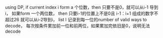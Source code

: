 using DP, if current index i form a 个位数，then 只要不是0，就可以从i-1 导到 i， 如果form 一个两位数， then 只要i-1的位置上不是0且 i-1：i+1 组成的数字不超过26 就可以从i-2导到i， list l 记录到每一位的number of valid ways to decode， 每次按条件累加前一位和前两位，如果累加完依旧是0，说明无法decode